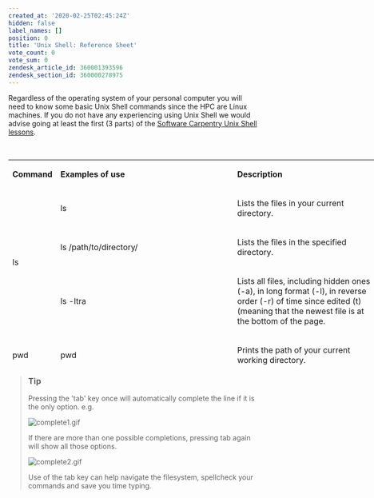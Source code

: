 ```yaml
---
created_at: '2020-02-25T02:45:24Z'
hidden: false
label_names: []
position: 0
title: 'Unix Shell: Reference Sheet'
vote_count: 0
vote_sum: 0
zendesk_article_id: 360001393596
zendesk_section_id: 360000278975
---
```


Regardless of the operating system of your personal computer you will
need to know some basic Unix Shell commands since the HPC are Linux
machines. If you do not have any experiencing using Unix Shell we would
advise going at least the first (3 parts) of the [Software Carpentry
Unix Shell lessons](http://swcarpentry.github.io/shell-novice/).

 

<table style="height: 410px; width: 746px;">
<tbody>
<tr>
<td style="width: 66px;">

**Command**

</td>
<td style="width: 400.317px;">

**Examples of use**

</td>
<td style="width: 416.683px;">

**Description**

</td>
</tr>
<tr>
<td style="width: 66px;" rowspan="3">

ls

</td>
<td style="width: 400.317px;">

ls

</td>
<td style="width: 416.683px;">

Lists the files in your current directory.

</td>
</tr>
<tr>
<td style="width: 400.317px;">

ls /path/to/directory/

</td>
<td style="width: 416.683px;">

Lists the files in the specified directory.

</td>
</tr>
<tr>
<td style="width: 400.317px;">

ls -ltra

</td>
<td style="width: 416.683px;">

Lists all files, including hidden ones (-a), in long format (-l), in
reverse order (-r) of time since edited (t) (meaning that the newest
file is at the bottom of the page.

</td>
</tr>
<tr>
<td style="width: 66px;">

pwd

</td>
<td style="width: 400.317px;">

pwd

</td>
<td style="width: 416.683px;">

Prints the path of your current working directory.

</td>
</tr>
<tr>
<td style="width: 66px;">

cd

</td>
<td style="width: 400.317px;">

cd /path/to/directory/

</td>
<td style="width: 416.683px;">

Changes your current directory to the specified directory.

</td>
</tr>
<tr>
<td style="width: 66px;">

touch

</td>
<td style="width: 400.317px;">

touch file.txt

</td>
<td style="width: 416.683px;">

Created an empty file of specified name.

</td>
</tr>
<tr>
<td style="width: 66px;" rowspan="2">

nano

</td>
<td style="width: 400.317px;">

nano

</td>
<td style="width: 416.683px;">

Opens the nano text editor.

</td>
</tr>
<tr>
<td style="width: 400.317px;">

nano file.txt

</td>
<td style="width: 416.683px;">

Opens the specified file in the nano text editor.

</td>
</tr>
<tr>
<td style="width: 66px;" rowspan="2">

head

</td>
<td style="width: 400.317px;">

head file.txt

</td>
<td style="width: 416.683px;">

Prints the top 10 lines of the specified file.

</td>
</tr>
<tr>
<td style="width: 400.317px;">

head -n 2 file.txt

</td>
<td style="width: 416.683px;">

Prints the top n lines of the specified file (in this case 2).

</td>
</tr>
<tr>
<td style="width: 66px;" rowspan="2">

tail

</td>
<td style="width: 400.317px;">

tail file.txt

</td>
<td style="width: 416.683px;">

Prints the bottom 10 lines of the specified file.

</td>
</tr>
<tr>
<td style="width: 400.317px;">

tail -n 2 file.txt

</td>
<td style="width: 416.683px;">

Prints the bottom n lines of the specified file (in this case 2).

</td>
</tr>
<tr>
<td style="width: 66px;" rowspan="3">

mv

</td>
<td style="width: 400.317px;">

mv file.txt newname.txt

</td>
<td style="width: 416.683px;">

rename the file.

</td>
</tr>
<tr>
<td style="width: 400.317px;">

mv file.txt /path/to/destination/

</td>
<td style="width: 416.683px;">

Move the file to the specified directory.

</td>
</tr>
<tr>
<td style="width: 400.317px;">

mv -r directory/ /path/to/destination/

</td>
<td style="width: 416.683px;">

Recursively move the directory and all contained files and directories
to the specified path.

</td>
</tr>
<tr>
<td style="width: 66px;" rowspan="3">

cp

</td>
<td style="width: 400.317px;">

cp file.txt /path/to/destination/

</td>
<td style="width: 416.683px;">

Make a copy of the file in the specified directory.

</td>
</tr>
<tr>
<td style="width: 400.317px;">

cp file.txt /path/to/destination/newname.txt

</td>
<td style="width: 416.683px;">

Make a copy of the file in the specified directory with the specified
name.

</td>
</tr>
<tr>
<td style="width: 400.317px;">

cp -r directory/ /path/to/destination/

</td>
<td style="width: 416.683px;">

Recursively copy all files and directories of a directory to the
specified location.

</td>
</tr>
<tr>
<td style="width: 66px;" rowspan="2">

rm

</td>
<td style="width: 400.317px;">

rm file.txt

</td>
<td style="width: 416.683px;">

Delete the specified file.

</td>
</tr>
<tr>
<td style="width: 400.317px;">

rm -r directory/

</td>
<td style="width: 416.683px;">

Recursively delete the files and directories of the specified directory.

</td>
</tr>
<tr>
<td style="width: 66px;">

mkdir

</td>
<td style="width: 400.317px;">

mkdir directory

</td>
<td style="width: 416.683px;">

Create a directory of the specified name.

</td>
</tr>
<tr>
<td style="width: 66px;">

man

</td>
<td style="width: 400.317px;">

man ls

</td>
<td style="width: 416.683px;">

Bring up the manual of a command (in this case ls).

</td>
</tr>
</tbody>
</table>

> ### Tip
>
> Pressing the 'tab' key once will automatically complete the line if it
> is the only option. e.g. 
>
> ![complete1.gif](../includes/complete1.gif)
>
> If there are more than one possible completions, pressing tab again
> will show all those options.
>
> ![complete2.gif](../includes/complete2.gif)
>
> Use of the tab key can help navigate the filesystem, spellcheck your
> commands and save you time typing.
